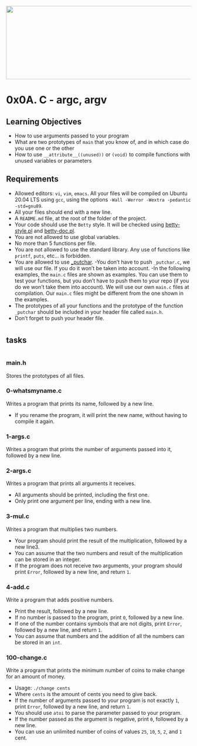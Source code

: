 <p align="center">
<img src="https://assets.website-files.com/6105315644a26f77912a1ada/610540e8b4cd6969794fe673_Holberton_School_logo-04-04.svg" height="200px" width="700px">
</p>

# 0x0A. C - argc, argv

## Learning Objectives

* How to use arguments passed to your program
* What are two prototypes of `main` that you know of, and in which case do you use one or the other
* How to use `__attribute__((unused))` or `(void)` to compile functions with unused variables or parameters

## Requirements

- Allowed editors: `vi`, `vim`, `emacs`.
All your files will be compiled on Ubuntu 20.04 LTS using `gcc`, using the options `-Wall -Werror -Wextra -pedantic -std=gnu89`.
- All your files should end with a new line.
- A `README.md` file, at the root of the folder of the project.
- Your code should use the `Betty` style. It will be checked using [betty-style.pl](https://github.com/holbertonschool/Betty/blob/master/betty-style.pl) and [betty-doc.pl](https://github.com/holbertonschool/Betty/blob/master/betty-doc.pl).
- You are not allowed to use global variables.
- No more than 5 functions per file.
- You are not allowed to use the standard library. Any use of functions like `printf`, `puts`, etc… is forbidden.
- You are allowed to use [_putchar](https://github.com/holbertonschool/_putchar.c/blob/master/_putchar.c).
 -You don’t have to push `_putchar.c`, we will use our file. If you do it won’t be taken into account.
 -In the following examples, the `main.c` files are shown as examples. You can use them to test your functions, but you don’t have to push them to your repo (if you do we won’t take them into account). We will use our own `main.c` files at compilation. Our `main.c` files might be different from the one shown in the examples.
- The prototypes of all your functions and the prototype of the function `_putchar` should be included in your header file called `main.h`.
- Don’t forget to push your header file.

#
## tasks 

#

### main.h
Stores the prototypes of all files.

### 0-whatsmyname.c
Writes a program that prints its name, followed by a new line.
- If you rename the program, it will print the new name, without having to compile it again.

### 1-args.c
Writes a program that prints the number of arguments passed into it, followed by a new line.

### 2-args.c
Writes a program that prints all arguments it receives.
- All arguments should be printed, including the first one.
- Only print one argument per line, ending with a new line.

### 3-mul.c
Writes a program that multiplies two numbers.
- Your program should print the result of the multiplication, followed by a new line3.
- You can assume that the two numbers and result of the multiplication can be stored in an integer.
- If the program does not receive two arguments, your program should print `Error`, followed by a new line, and return `1`.

### 4-add.c
Write a program that adds positive numbers.
- Print the result, followed by a new line.
- If no number is passed to the program, print `0`, followed by a new line.
- If one of the number contains symbols that are not digits, print `Error`, followed by a new line, and return `1`.
- You can assume that numbers and the addition of all the numbers can be stored in an `int`.

### 100-change.c
Write a program that prints the minimum number of coins to make change for an amount of money.
- Usage: `./change cents`
- Where `cents` is the amount of cents you need to give back.
- If the number of arguments passed to your program is not exactly `1`, print `Error`, followed by a new line, and return `1`.
- You should use `atoi` to parse the parameter passed to your program.
- If the number passed as the argument is negative, print `0`, followed by a new line.
- You can use an unlimited number of coins of values `25`, `10`, `5`, `2`, and `1` cent.

